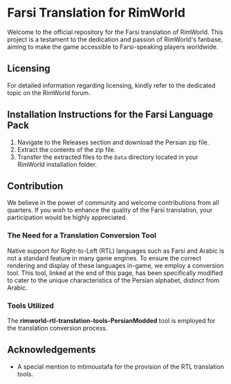 # Farsi Translation for RimWorld

Welcome to the official repository for the Farsi translation of RimWorld. This project is a testament to the dedication and passion of RimWorld's fanbase, aiming to make the game accessible to Farsi-speaking players worldwide.

## Licensing

For detailed information regarding licensing, kindly refer to the dedicated topic on the RimWorld forum.

## Installation Instructions for the Farsi Language Pack

1. Navigate to the Releases section and download the Persian zip file.
2. Extract the contents of the zip file.
3. Transfer the extracted files to the `Data` directory located in your RimWorld installation folder.


## Contribution

We believe in the power of community and welcome contributions from all quarters. If you wish to enhance the quality of the Farsi translation, your participation would be highly appreciated.

### The Need for a Translation Conversion Tool

Native support for Right-to-Left (RTL) languages such as Farsi and Arabic is not a standard feature in many game engines. To ensure the correct rendering and display of these languages in-game, we employ a conversion tool. This tool, linked at the end of this page, has been specifically modified to cater to the unique characteristics of the Persian alphabet, distinct from Arabic.


### Tools Utilized

The **rimworld-rtl-translation-tools-PersianModded** tool is employed for the translation conversion process.

## Acknowledgements

- A special mention to mtimoustafa for the provision of the RTL translation tools.

